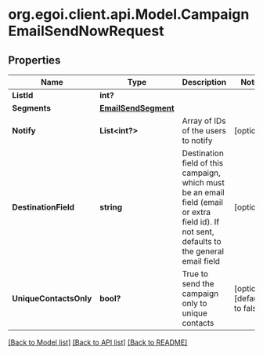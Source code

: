 # org.egoi.client.api.Model.CampaignEmailSendNowRequest
## Properties

Name | Type | Description | Notes
------------ | ------------- | ------------- | -------------
**ListId** | **int?** |  | 
**Segments** | [**EmailSendSegment**](EmailSendSegment.md) |  | 
**Notify** | **List&lt;int?&gt;** | Array of IDs of the users to notify | [optional] 
**DestinationField** | **string** | Destination field of this campaign, which must be an email field (email or extra field id).                         If not sent, defaults to the general email field | [optional] 
**UniqueContactsOnly** | **bool?** | True to send the campaign only to unique contacts | [optional] [default to false]

[[Back to Model list]](../README.md#documentation-for-models) [[Back to API list]](../README.md#documentation-for-api-endpoints) [[Back to README]](../README.md)

